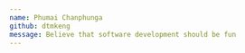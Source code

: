 ```yaml
---
name: Phumai Chanphunga
github: dtmkeng
message: Believe that software development should be fun
---
```

